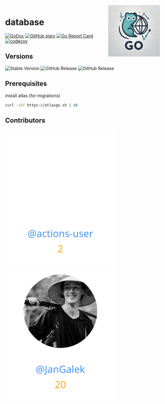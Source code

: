 <img align=right width="168" src="docs/gouef_logo.png">

# database


[![GoDoc](https://pkg.go.dev/badge/github.com/gouef/datatabase.svg)](https://pkg.go.dev/github.com/gouef/datatabase)
[![GitHub stars](https://img.shields.io/github/stars/gouef/datatabase?style=social)](https://github.com/gouef/datatabase/stargazers)
[![Go Report Card](https://goreportcard.com/badge/github.com/gouef/datatabase)](https://goreportcard.com/report/github.com/gouef/datatabase)
[![codecov](https://codecov.io/github/gouef/database/branch/main/graph/badge.svg?token=YUG8EMH6Q8)](https://codecov.io/github/gouef/database)

## Versions
![Stable Version](https://img.shields.io/github/v/release/gouef/database?label=Stable&labelColor=green)
![GitHub Release](https://img.shields.io/github/v/release/gouef/database?label=RC&include_prereleases&filter=*rc*&logoSize=diago)
![GitHub Release](https://img.shields.io/github/v/release/gouef/database?label=Beta&include_prereleases&filter=*beta*&logoSize=diago)


## Prerequisites
install atlas (for migrations)
```sh
curl -sSf https://atlasgo.sh | sh
```

## Contributors

<div>
<span>
  <a href="https://github.com/actions-user"><img src="https://raw.githubusercontent.com/gouef/database/refs/heads/contributors-svg/.github/contributors/actions-user.svg" alt="actions-user" /></a>
</span>
<span>
  <a href="https://github.com/JanGalek"><img src="https://raw.githubusercontent.com/gouef/database/refs/heads/contributors-svg/.github/contributors/JanGalek.svg" alt="JanGalek" /></a>
</span>
</div>

